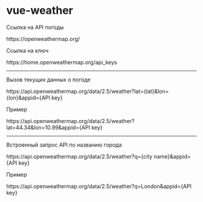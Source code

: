# vue-weather

<p>Ссылка на API погоды</p>
<p>https://openweathermap.org/</p>
<p>Ссылка на ключ</p>
<p>https://home.openweathermap.org/api_keys</p>

<hr>

<p>Вызов текущих данных о погоде</p>
https://api.openweathermap.org/data/2.5/weather?lat={lat}&lon={lon}&appid={API key}

<p>Пример</p>
<p>https://api.openweathermap.org/data/2.5/weather?lat=44.34&lon=10.99&appid={API key}</p>

<hr>

<p>Встроенный запрос API по названию города</p>
<p>https://api.openweathermap.org/data/2.5/weather?q={city name}&appid={API key}</p>

<p>Пример</p>
<p>https://api.openweathermap.org/data/2.5/weather?q=London&appid={API key}</p>

<p></p>
